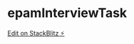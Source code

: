 # epamInterviewTask

[Edit on StackBlitz ⚡️](https://stackblitz.com/edit/create-a-basic-angular-app-wmm6ah)
